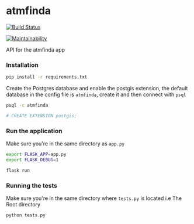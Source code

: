 # atmfinda

[![Build Status](https://travis-ci.org/danidee10/atmfinda-api.svg?branch=master)](https://travis-ci.org/danidee10/atmfinda-api)

[![Maintainability](https://api.codeclimate.com/v1/badges/e8ee5d90629fdfbff28f/maintainability)](https://codeclimate.com/github/danidee10/atmfinda-api/maintainability)

API for the atmfinda app

### Installation
```bash
pip install -r requirements.txt
```
Create the Postgres database and enable the postgis extension, the default database in the config file is `atmfinda`, create it and then connect with `psql`

```bash
psql -c atmfinda

# CREATE EXTENSION postgis;
```

### Run the application
Make sure you're in the same directory as `app.py`
```bash
export FLASK_APP=app.py
export FLASK_DEBUG=1

flask run
```

### Running the tests
Make sure you're in the same directory where `tests.py` is located i.e The Root directory
```bash
python tests.py
```
